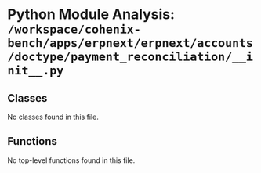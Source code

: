 # Python Module Analysis: `/workspace/cohenix-bench/apps/erpnext/erpnext/accounts/doctype/payment_reconciliation/__init__.py`

## Classes

No classes found in this file.


## Functions

No top-level functions found in this file.

